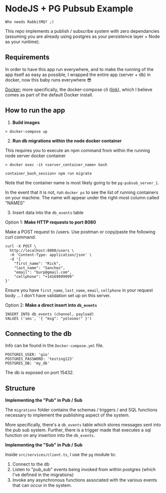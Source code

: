 # NodeJS + PG Pubsub Example

```
Who needs RabbitMQ? ;)
```

This repo implements a publish / subscribe system with zero dependancies (assuming you are already using postgres as your persistence layer + Node as your runtime).

## Requirements

In order to have this app run everywhere, and to make the running of the app itself as easy as possible, I wrapped the entire app (server + db) in docker, now this baby runs everywhere 😎

[Docker](https://www.docker.com/); more specifically, the docker-compose cli ([link](https://docs.docker.com/compose/install/)), which I believe comes as part of the default Docker install.



## How to run the app

1. **Build images**

```
> docker-compose up
```

2. **Run db migrations within the node docker container**

This requires you to execute an npm command from within the running node server docker container
```
> docker exec -it <server_container_name> bash

container_bash_session> npm run migrate
```

Note that the container name is most likely going to be `pg-pubsub_server_1`.

In the event that it is not, run `docker ps` to see the list of running containers on your machine. The name will appear under the right-most column called "NAMES"


3. Insert data into the `db_events` table

Option 1: **Make HTTP requests to port 8080**

Make a POST request to /users. Use postman or copy/paste the following curl command:

```
curl -X POST \
  http://localhost:8080/users \
  -H 'Content-Type: application/json' \
  -d '{
	"first_name": "Rick",
	"last_name": "Sanchez",
	"email": "burp@gmail.com",
	"cellphone": "+14169999999"
}'
```

Ensure you have `first_name`, `last_name`, `email`, `cellphone` in your request body ... I don't have validation set up on this server.


Option 2: **Make a direct insert into `db_events`**

```
INSERT INTO db_events (channel, payload)
VALUES ('sms', '{ "msg": "yoloooo!" }')
```

## Connecting to the db

Info can be found in the `Docker-compose.yml` file.

```
POSTGRES_USER: 'gio'
POSTGRES_PASSWORD: 'testing123'
POSTGRES_DB: 'my_db'
```

The db is exposed on port 15432.

## Structure

**Implementing the "Pub" in Pub / Sub**

The `migrations` folder contains the schemas / triggers / and SQL functions necessary to implement the publishing aspect of the system.

More specifically, there's a `db_events` table which stores messages sent into the pub sub system. Further, there is a trigger made that executes a sql function on any insertion into the `db_events`.


**Implementing the "Sub" in Pub / Sub**

Inside `src/services/client.ts`, I use the `pg` module to:

1. Connect to the db
2. Listen to "pub_sub" events being invoked from within postgres (which I've defined in the migrations)
3. Invoke any asynchronous functions associated with the various events that can occur in the system.

